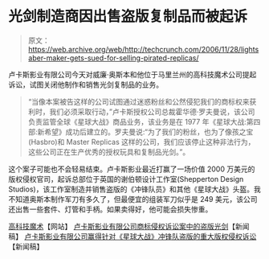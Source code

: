 # 光剑制造商因出售盗版复制品而被起诉

> 原文：<https://web.archive.org/web/http://techcrunch.com/2006/11/28/lightsaber-maker-gets-sued-for-selling-pirated-replicas/>

卢卡斯影业有限公司今天对威廉·奥斯本和他位于马里兰州的高科技魔术公司提起诉讼，试图关闭他制作和销售光剑复制品的业务。

> “当像本案被告这样的公司试图通过迷惑粉丝和公然侵犯我们的商标权来获利时，我们必须采取行动，”卢卡斯授权公司总裁霍华德·罗夫曼说，该公司负责监管全球《星球大战》商品业务，该业务是在 1977 年《星球大战:第四部:新希望》成功后建立的。罗夫曼说:“为了我们的粉丝，也为了像孩之宝(Hasbro)和 Master Replicas 这样的公司，我们应该停止这种非法行为，这些公司正在生产优秀的授权玩具和复制品光剑。”。

这个案子可能也不会轻易结束。卢卡斯影业最近打赢了一场价值 2000 万美元的版权侵权官司，起诉总部位于英国的谢伯顿设计工作室(Shepperton Design Studios)，该工作室制造并销售盗版的《冲锋队员》和其他《星球大战》头盔。我不知道奥斯本制作军刀有多久了，但最便宜的组装军刀似乎是 249 美元，该公司还出售一些套件、灯管和手柄。如果卖得好，他可能会损失惨重。

[高科技魔术](https://web.archive.org/web/20160318021654/http://www.high-techmagic.com/cgi-bin/ez-catalog/cat_display.cgi?0X348591)【网站】
[卢卡斯影业有限公司商标侵权诉讼案中的盗版光剑](https://web.archive.org/web/20160318021654/http://www.lucasfilm.com/press/news/news20061128.html)【新闻稿】
[卢卡斯影业有限公司赢得针对《星球大战》冲锋队盗版的重大版权侵权诉讼](https://web.archive.org/web/20160318021654/http://www.lucasfilm.com/press/news/news20061011.html)【新闻稿】